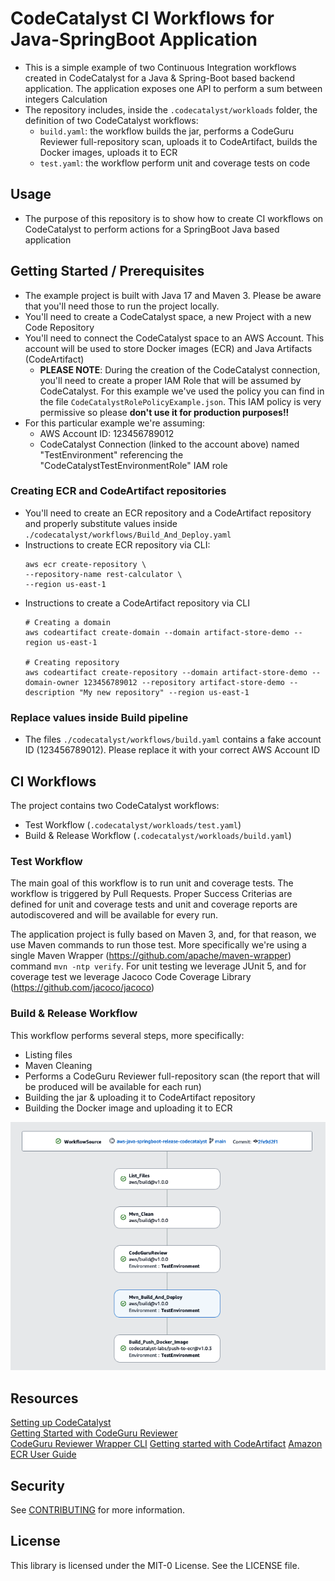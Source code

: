 # CodeCatalyst CI Workflows for Java-SpringBoot Application
* This is a simple example of two Continuous Integration workflows created in CodeCatalyst for a Java & Spring-Boot based backend application. The application exposes one API to perform a sum between integers Calculation
* The repository includes, inside the `.codecatalyst/workloads` folder, the definition of two CodeCatalyst workflows:
  * `build.yaml`: the workflow builds the jar, performs a CodeGuru Reviewer full-repository scan, uploads it to CodeArtifact, builds the Docker images, uploads it to ECR
  * `test.yaml`: the workflow perform unit and coverage tests on code


## Usage
* The purpose of this repository is to show how to create CI workflows on CodeCatalyst to perform actions for a SpringBoot Java based application


## Getting Started / Prerequisites
* The example project is built with Java 17 and Maven 3. Please be aware that you'll need those to run the project locally.  
* You'll need to create a CodeCatalyst space, a new Project with a new Code Repository
* You'll need to connect the CodeCatalyst space to an AWS Account. This account will be used to store Docker images (ECR) and Java Artifacts (CodeArtifact)
  * **PLEASE NOTE**: During the creation of the CodeCatalyst connection, you'll need to create a proper IAM Role that will be assumed by CodeCatalyst. For this example we've used the policy you can find in the file `CodeCatalystRolePolicyExample.json`. This IAM policy is very permissive so please **don't use it for production purposes!!**
* For this particular example we're assuming:
  * AWS Account ID: 123456789012
  * CodeCatalyst Connection (linked to the account above) named "TestEnvironment" referencing the "CodeCatalystTestEnvironmentRole" IAM role 

### Creating ECR and CodeArtifact repositories     
* You'll need to create an ECR repository and a CodeArtifact repository and properly substitute values inside `./codecatalyst/workflows/Build_And_Deploy.yaml`
* Instructions to create ECR repository via CLI:
    ```
  aws ecr create-repository \
  --repository-name rest-calculator \
  --region us-east-1 
    ```
* Instructions to create a CodeArtifact repository via CLI
    ```
  # Creating a domain
  aws codeartifact create-domain --domain artifact-store-demo --region us-east-1
  
  # Creating repository 
  aws codeartifact create-repository --domain artifact-store-demo --domain-owner 123456789012 --repository artifact-store-demo --description "My new repository" --region us-east-1
    ```

### Replace values inside Build pipeline
* The files `./codecatalyst/workflows/build.yaml` contains a fake account ID (123456789012). Please replace it with your correct AWS Account ID


## CI Workflows
The project contains two CodeCatalyst workflows:
* Test Workflow (`.codecatalyst/workloads/test.yaml`)
* Build & Release Workflow (`.codecatalyst/workloads/build.yaml`)

### Test Workflow
The main goal of this workflow is to run unit and coverage tests. The workflow is triggered by Pull Requests.
Proper Success Criterias are defined for unit and coverage tests and unit and coverage reports are autodiscovered and will be available for every run.

The application project is fully based on Maven 3, and, for that reason, we use Maven commands to run those test. More specifically we're using a single Maven Wrapper (https://github.com/apache/maven-wrapper) command `mvn -ntp verify`. 
For unit testing we leverage JUnit 5, and for coverage test we leverage Jacoco Code Coverage Library (https://github.com/jacoco/jacoco)

### Build & Release Workflow
This workflow performs several steps, more specifically:
* Listing files
* Maven Cleaning
* Performs a CodeGuru Reviewer full-repository scan (the report that will be produced will be available for each run)
* Building the jar & uploading it to CodeArtifact repository 
* Building the Docker image and uploading it to ECR 

![](images/build_workflow.png?raw=true)

## Resources
[Setting up CodeCatalyst](https://docs.aws.amazon.com/codecatalyst/latest/userguide/setting-up-topnode.html)  
[Getting Started with CodeGuru Reviewer](https://docs.aws.amazon.com/codeguru/latest/reviewer-ug/getting-started-with-guru.html)  
[CodeGuru Reviewer Wrapper CLI](https://github.com/aws/aws-codeguru-cli)
[Getting started with CodeArtifact](https://docs.aws.amazon.com/codeartifact/latest/ug/getting-started.html) 
[Amazon ECR User Guide](https://docs.aws.amazon.com/AmazonECR/latest/userguide/what-is-ecr.html)  

## Security

See [CONTRIBUTING](CONTRIBUTING.md#security-issue-notifications) for more information.

## License

This library is licensed under the MIT-0 License. See the LICENSE file.